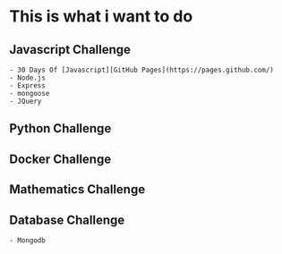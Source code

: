 # This is what i want to do

## Javascript Challenge
    - 30 Days Of [Javascript][GitHub Pages](https://pages.github.com/)
    - Node.js 
    - Express 
    - mongoose
    - JQuery 
## Python Challenge

## Docker Challenge

## Mathematics Challenge

## Database Challenge

    - Mongodb